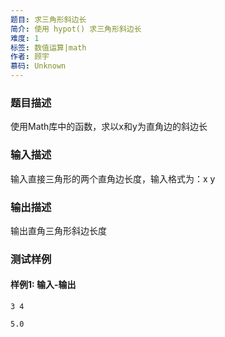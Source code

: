 ```yaml
---
题目: 求三角形斜边长
简介: 使用 hypot() 求三角形斜边长
难度: 1
标签: 数值运算|math
作者: 顾宇
慕码: Unknown
---
```


### 题目描述
使用Math库中的函数，求以x和y为直角边的斜边长


### 输入描述
输入直接三角形的两个直角边长度，输入格式为：x y


### 输出描述
输出直角三角形斜边长度


### 测试样例

#### 样例1: 输入-输出

```
3 4
```

```
5.0
```


